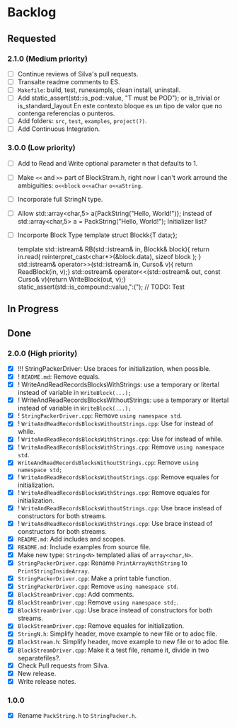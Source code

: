 # Backlog
## Requested
### 2.1.0 (Medium priority)
- [ ] Continue reviews of Silva's pull requests.
- [ ] Transalte readme comments to ES.
- [ ] `Makefile`: build, test, runexampls, clean install, uninstall.
- [ ] Add static_assert(std::is_pod<T>::value, "T must be POD");
	or
	is_trivial
	or
	is_standard_layout
	En este contexto bloque es un tipo de valor que no contenga referencias o punteros. 
- [ ] Add folders: `src`, `test`, `examples`, `project(?)`.
- [ ] Add Continuous Integration.
### 3.0.0 (Low priority)
- [ ] Add to Read and Write optional parameter n that defaults to 1.
- [ ] Make `<<` and `>>` part of BlockStram.h, right now I can't work arround the ambiguities: `o<<block` `o<<aChar` `o<<aString`.
- [ ] Incorporate full StringN type.
- [ ] Allow 
std::array<char,5> a{PackString("Hello, World!")}; 
instead of 
std::array<char,5> a = PackString("Hello, World!");
Initializer list?
- [ ] Incorporte Block Type
	template<typename T>
	struct Blockk{T data;};

	template<typename T>
	std::istream& RB(std::istream& in, Blockk<T>& block){
		return in.read(
			reinterpret_cast<char*>(&block.data),
			sizeof block
		);
	}
	std::istream& operator>>(std::istream& in, Curso& v){ return ReadBlock(in, v);}
	std::ostream& operator<<(std::ostream& out, const Curso& v){return WriteBlock(out, v);}
	static_assert(std::is_compound<T>::value,":("); // TODO: Test

## In Progress

## Done
### 2.0.0 (High priority)
- [x] !!! StringPackerDriver: Use braces for initialization, when possible.
- [x] ! `README.md`: Remove equals.
- [x] ! WriteAndReadRecordsBlocksWithStrings: use a temporary or litertal instead of variable in `WriteBlock(...);`
- [x] ! WriteAndReadRecordsBlocksWithoutStrings: use a temporary or litertal instead of variable in `WriteBlock(...);`
- [x] ! `StringPackerDriver.cpp`: Remove `using namespace std`.
- [x] ! `WriteAndReadRecordsBlocksWithoutStrings.cpp`: Use for instead of while.
- [x] ! `WriteAndReadRecordsBlocksWithStrings.cpp`: Use for instead of while.
- [x] ! `WriteAndReadRecordsBlocksWithStrings.cpp`: Remove `using namespace std`.
- [x] `WriteAndReadRecordsBlocksWithoutStrings.cpp`: Remove `using namespace std;`
- [x] ! `WriteAndReadRecordsBlocksWithoutStrings.cpp`: Remove equales for initialization.
- [x] ! `WriteAndReadRecordsBlocksWithStrings.cpp`: Remove equales for initialization.
- [x] ! `WriteAndReadRecordsBlocksWithoutStrings.cpp`: Use brace instead of constructors for both streams.
- [x] ! `WriteAndReadRecordsBlocksWithStrings.cpp`: Use brace instead of constructors for both streams.
- [x] `README.md`: Add includes and scopes.
- [x] `README.md`: Include examples from source file.
- [x] Make new type: `String<N>` templated alias of `array<char,N>`.
- [x] `StringPackerDriver.cpp`: Rename `PrintArrayWithString` to `PrintStringInsideArray`.
- [x] `StringPackerDriver.cpp`: Make a print table function.
- [x] `StringPackerDriver.cpp`: Remove `using namespace std`.
- [x] `BlockStreamDriver.cpp`: Add comments.
- [x] `BlockStreamDriver.cpp`: Remove `using namespace std;`.
- [x] `BlockStreamDriver.cpp`: Use brace instead of constructors for both streams.
- [x] `BlockStreamDriver.cpp`: Remove equales for initialization.
- [x] `StringN.h`: Simplify header, move example to new file or to adoc file.
- [x] `BlockStream.h`: Simplify header, move example to new file or to adoc file.
- [x] `BlockStreamDriver.cpp`: Make it a test file, rename it, divide in two separatefiles?.
- [x] Check Pull requests from Silva.
- [x] New release.
- [x] Write release notes.
### 1.0.0
- [x] Rename `PackString.h` to `StringPacker.h`.
